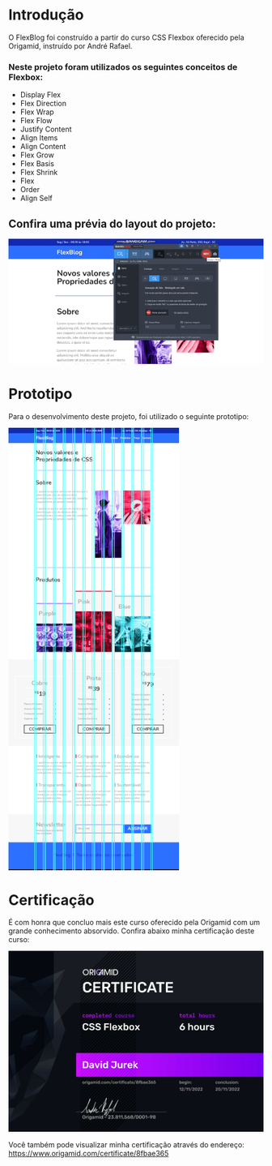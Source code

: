 # Introdução
O FlexBlog foi construído a partir do curso CSS Flexbox oferecido pela Origamid, instruído por André Rafael.

### Neste projeto foram utilizados os seguintes conceitos de Flexbox:

- Display Flex
- Flex Direction
- Flex Wrap
- Flex Flow
- Justify Content
- Align Items
- Align Content
- Flex Grow
- Flex Basis
- Flex Shrink
- Flex
- Order
- Align Self

## Confira uma prévia do layout do projeto:

![Layout Preview](img/layout/lay-01.gif)

# Prototipo
Para o desenvolvimento deste projeto, foi utilizado o seguinte prototipo:

![Prototype](img/prototype/prot-01.png)

# Certificação
É com honra que concluo mais este curso oferecido pela Origamid com um grande conhecimento absorvido. Confira abaixo minha certificação deste curso:

![Certificado](cert/cert-1.jpg)

Você também pode visualizar minha certificação através do endereço: https://www.origamid.com/certificate/8fbae365
